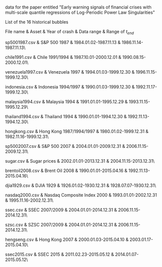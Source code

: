   data for the paper entitled "Early warning signals of financial crises with multi-scale quantile regressions of Log-Periodic Power Law Singularities"
  
  List of the 16 historical bubbles

  File name           &    Asset \& Year of crash   &         Data range	    &      Range of $t_{end}$
    
   sp5001987.csv      &	S\&P 500 1987               & 	1984.01.02-1987.11.13 & 	1986.11.14-1987.11.13\
   
   chile1991.csv      &	Chile 1991/1994             & 	1987.10.01-2000.12.01 & 	1990.08.15-2000.12.01\
   
   venezuela1997.csv  &	Venezuela 1997              & 	1994.01.03-1999.12.30 & 	1996.11.15-1999.12.30\
   
   indonesia.csv      &	Indonesia 1994/1997         & 	1990.01.03-1999.12.30 & 	1992.11.17-1999.12.30\
   
   malaysia1994.csv   &	Malaysia 1994               & 	1991.01.01-1995.12.29 & 	1993.11.15-1995.12.29\
   
   thailand1994.csv   &	Thailand 1994               & 	1990.01.01-1994.12.30 & 	1992.11.13-1994.12.30\
   
   hongkong.csv       &	Hong Kong 1987/1994/1997    & 	1980.01.02-1999.12.31 &   1982.11.16-1999.12.31\
   
   sp5002007.csv      &	S\&P 500 2007               & 	2004.01.01-2009.12.31 &   2006.11.15-2009.12.31\
   
   sugar.csv          & Sugar prices                & 	2002.01.01-2013.12.31 & 	2004.11.15-2013.12.31\
   
   brentoil2008.csv   &	Brent Oil 2008              & 	1990.01.01-2015.04.16 & 	1992.11.13-2015.04.16\
   
   djia1929.csv       &	DJIA 1929                   & 	1926.01.02-1930.12.31 & 	1928.07.07-1930.12.31\
   
   nasdaq2000.csv     &	Nasdaq Composite Index 2000 & 	1993.01.01-2002.12.31 & 	1995.11.16-2002.12.31\
   
   ssec.csv           &	SSEC 2007/2009              & 	2004.01.01-2014.12.31 &   2006.11.15-2014.12.31\
   
   szsc.csv           & SZSC 2007/2009              & 	2004.01.01-2014.12.31 & 	2006.11.15-2014.12.31\
   
   hengseng.csv       &	Hong Kong 2007              & 	2000.01.03-2015.04.10 &   2003.01.17-2015.04.10\
   
   ssec2015.csv       & SSEC 2015                   & 	2011.02.23-2015.05.12 &   2014.01.07-2015.05.12\
   
  
